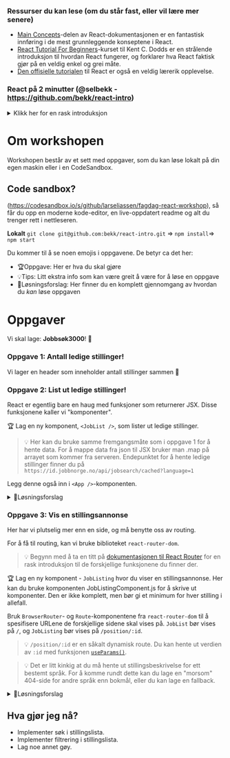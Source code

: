 ### Ressurser du kan lese (om du står fast, eller vil lære mer senere)

- [Main Concepts](https://reactjs.org/docs/hello-world.html)-delen av React-dokumentasjonen er en fantastisk innføring i de mest grunnleggende konseptene i React.
- [React Tutorial For Beginners](https://egghead.io/courses/the-beginner-s-guide-to-react)-kurset til Kent C. Dodds er en strålende introduksjon til hvordan React fungerer, og forklarer hva React faktisk gjør på en veldig enkel og grei måte.
- [Den offisielle tutorialen](https://reactjs.org/tutorial/tutorial.html) til React er også en veldig lærerik opplevelse.


### React på 2 minutter (@selbekk - https://github.com/bekk/react-intro)

<details><summary>Klikk her for en rask introduksjon</summary>

React baserer seg på konseptet om at brukergrensesnittet ditt er en funksjon av data. Gitt litt data, så vil React gi deg tilbake det samme brukergrensesnittet. React kaller denne dataen `props` (en forkortelse for properties).

Med andre ord:

```js
brukergrensesnitt = f(props);
```

React baserer seg på at hver bit av brukergrensesnittet ditt er en funksjon. Denne funksjonen tar et objekt med data - `props` - som argument, og returnerer et brukergrensesnitt tilbake. I React kaller man denne typen funksjon for en **komponent**.

En komponent kan se slik ut:

```js
function MinKomponent(props) {
  return <h1>Hei verden</h1>;
}
```

, eller med en annen syntaks for å lage funksjoner:

```js
const MinKomponent = props => {
  return <h1>Hei verden</h1>;
};
```

Synes du den HTML-lignende syntaksen er rar? Det er greit - den _er_ litt rar. Den heter JSX, og er en type XML som React bruker for å beskrive brukergrensesnitt. Man bruker et verktøy som heter [Babel](https://babeljs.io) til å gjøre det om til vanlig JavaScript. JSX er egentlig bare syntaktisk sukker for funksjonen `React.createElement`! Dette er samme komponent som over, i helt vanlig JavaScript:

```js
const MinKomponent = props => {
  return React.createElement('h1', {}, 'Hei verden');
};
```

Du kommer nok sjelden til å skrive kode som dette for hånd, da det å bruke JSX er å foretrekke i så godt som alle situasjoner. Men nå vet du i alle fall hva som egentlig skjer!

Du kan (og bør!) lese mer om JSX i [Reacts dokumentasjon](https://reactjs.org/docs/introducing-jsx.html).

Dette er i svært korte trekk det grunnleggende du trenger å vite om React. I løpet av oppgavene kommer du til å møte på mange flere konsepter, som tilstand (state), sideeffekter og kontekster - men nå vet du i alle fall litt om det mest grunnleggende!

</details>

# Om workshopen

Workshopen består av et sett med oppgaver, som du kan løse lokalt på din egen maskin eller i en CodeSandbox.

## Code sandbox?
(https://codesandbox.io/s/github/larseliassen/fagdag-react-workshop), så får du opp en moderne kode-editor, en live-oppdatert readme og alt du trenger rett i nettleseren.

**Lokalt**
 `git clone git@github.com:bekk/react-intro.git` => `npm install`=> `npm start` 

Du kommer til å se noen emojis i oppgavene. De betyr ca det her:

- 🏆Oppgave: Her er hva du skal gjøre
- 💡Tips: Litt ekstra info som kan være greit å være for å løse en oppgave
- 🚨Løsningsforslag: Her finner du en komplett gjennomgang av hvordan du _kan_ løse oppgaven

# Oppgaver

Vi skal lage: **Jobbsøk3000**! 🎉

### Oppgave 1: Antall ledige stillinger!

Vi lager en header som inneholder antall stillinger sammen 💑

### Oppgave 2: List ut ledige stillinger!

React er egentlig bare en haug med funksjoner som returnerer JSX. Disse funksjonene kaller vi "komponenter".

🏆 Lag en ny komponent, `<JobList />`, som lister ut ledige stillinger.

> 💡 Her kan du bruke samme fremgangsmåte som i oppgave 1 for å hente data. For å mappe data fra json til JSX bruker man .map på arrayet som kommer fra serveren.
Endepunktet for å hente ledige stillinger finner du på `https://id.jobbnorge.no/api/jobsearch/cached?language=1`

Legg denne også inn i `<App />`-komponenten.

<details><summary>🚨Løsningsforslag</summary>

Uthentingen blir lik som for headeren, bortsett fra endepunktet. Utlistingen kan f.eks gjøres slik:

```js
return (      
        <ul>
            {positions.map(p => (
                <li>
                    <Link to={`/post/${p.id}`}>
                        {p.title} {p.deadline}
                    </Link>
                </li>
            ))}
        </ul>
    );
}
```

</details>

### Oppgave 3: Vis en stillingsannonse

Her har vi plutselig mer enn en side, og må benytte oss av routing.

For å få til routing, kan vi bruke biblioteket `react-router-dom`.  

> 💡 Begynn med å ta en titt på [dokumentasjonen til React Router](https://reacttraining.com/react-router/web/guides/quick-start) for en rask introduksjon til de forskjellige funksjonene du finner der.

🏆 Lag en ny komponent - `JobListing` hvor du viser en stillingsannonse. Her kan du bruke komponenten JobListingComponent.js for å skrive ut komponenter. Den er ikke komplett, men bør gi et minimum for hver stilling i allefall. 

Bruk `BrowserRouter`- og `Route`-komponentene fra `react-router-dom` til å spesifisere URLene de forskjellige sidene skal vises på. `JobList` bør vises på `/`, og `JobListing` bør vises på `/position/:id`.

> 💡 `/position/:id` er en såkalt dynamisk route. Du kan hente ut verdien av `:id` med funksjonen [`useParams()`](https://reacttraining.com/react-router/web/api/Hooks/useparams).

> 💡 Det er litt kinkig at du må hente ut stillingsbeskrivelse for ett bestemt språk. For å komme rundt dette kan du lage en "morsom" 404-side for andre språk enn bokmål, eller du kan lage en fallback. 

<details><summary>🚨Løsningsforslag</summary>

```js
const JobListing = () => {
    
    const { id } = useParams();
    const [position, setPosition] = useState(null);
    
    useEffect(() => {
        const getPos = async () => {
            const response = await fetch(
                `https://id.jobbnorge.no/api/joblisting?jobId=${id}&languageId=1`
            );
            const data = await response.json();
            setPosition(data);
        };
        getPos();
    }, [id]);

    if (!position || !position.components) {
        return <p>This is not the position you are looking for...</p>;
    }

    return (
        <div>
            {position.components.map(c => (
                <Component comp={c} />
            ))}
        </div>
    );
};
```

Her ser du JobListing-komponenten. Legg merke til [id] i useEffect. Det gjør at den kjører når id-parameteren i url-en endrer seg, som igjen gjør at vi henter stillingsinfo når du klikker deg inn på en stilling.

```js
<BrowserRouter>
    <Header /> 
    <Route exact path="/">              
      <JobList />
    </Route>
    <Route exact path="/position/:id">
      <JobListing />
    </Route>
</BrowserRouter>
```

Her er den nye App-komponenten med routing. En side for stillingsliste, og en side for stillingsannonse. Felles header har de også. Snopt.

</details>


## Hva gjør jeg nå?

- Implementer søk i stillingslista.
- Implementer filtrering i stillingslista.
- Lag noe annet gøy.
